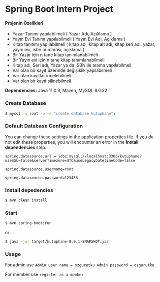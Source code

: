 # Spring Boot Intern Project

#### Projenin Özelikleri
* Yazar Tanımı yapılabilmeli ( Yazar Adı, Açıklama )
* Yayın Evi Tanımı yapılabilmeli ( Yayın Evi Adı, Açıklama )
* Kitap tanıtımı yapılabilmeli ( kitap adı, kitap alt adı, kitap seri adı, yazar, yayın evi, isbn numarası, açıklama )
* Bir Yazar için n tane kitap tanımlanabilmeli
* Bir Yayın evi için n tane kitap tanımlanabilmeli
* Kitap adı, Seri adı, Yazar ya da ISBN ile arama yapılabilmeli
* Var olan bir kayıt üzerinde değişiklik yapılabilmeli
* Var olan kayıtlar incelebilmeli
* Var olan bir kayıt silinebilmeli

**Dependencies:** Java 11.0.9, Maven, MySQL 8.0.22

### Create Database 
```sh
$ mysql -u root -p -e "create database kutuphane";
```

### Default Database Configuration
You can change these settings in the application.properties file. If you do not edit these properties, you will encounter an error in the **Install dependencies**  step.

`spring.datasource.url = jdbc:mysql://localhost:3306/kutuphane?useSSL=false&serverTimezone=UTC&useLegacyDatetimeCode=false`

`spring.datasource.username=root`

`spring.datasource.password=123456`

### Install depedencies

```sh
$ mvn clean install
```

### Start

```sh
$ mvn spring-boot:run
```
or

```sh
$ java -jar target/kutuphane-0.0.1-SNAPSHOT.jar
```

### Usage
For admin use
`Admin user name = ozgurutku Admin password = ozgurutku`

For member use
`register as a member`